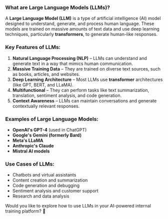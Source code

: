 ### **What are Large Language Models (LLMs)?**  

A **Large Language Model (LLM)** is a type of artificial intelligence (AI) model designed to understand, generate, and process human language. These models are trained on massive amounts of text data and use deep learning techniques, particularly **transformers**, to generate human-like responses.  

### **Key Features of LLMs:**  
1. **Natural Language Processing (NLP)** – LLMs can understand and generate text in a way that mimics human communication.  
2. **Massive Training Data** – They are trained on diverse text sources, such as books, articles, and websites.  
3. **Deep Learning Architecture** – Most LLMs use **transformer** architectures (like GPT, BERT, and LLaMA).  
4. **Multifunctional** – They can perform tasks like text summarization, translation, sentiment analysis, and code generation.  
5. **Context Awareness** – LLMs can maintain conversations and generate contextually relevant responses.  

### **Examples of Large Language Models:**  
- **OpenAI's GPT-4** (used in ChatGPT)  
- **Google's Gemini (formerly Bard)**  
- **Meta's LLaMA**  
- **Anthropic's Claude**  
- **Mistral AI models**  

### **Use Cases of LLMs:**  
- Chatbots and virtual assistants  
- Content creation and summarization  
- Code generation and debugging  
- Sentiment analysis and customer support  
- Research and data analysis  

Would you like to explore how to use LLMs in your AI-powered internal training platform? 🚀
